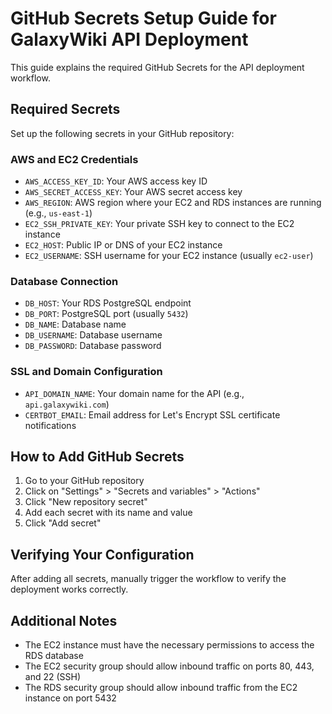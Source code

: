 # GitHub Secrets Setup Guide for GalaxyWiki API Deployment

This guide explains the required GitHub Secrets for the API deployment workflow.

## Required Secrets

Set up the following secrets in your GitHub repository:

### AWS and EC2 Credentials
- `AWS_ACCESS_KEY_ID`: Your AWS access key ID
- `AWS_SECRET_ACCESS_KEY`: Your AWS secret access key
- `AWS_REGION`: AWS region where your EC2 and RDS instances are running (e.g., `us-east-1`)
- `EC2_SSH_PRIVATE_KEY`: Your private SSH key to connect to the EC2 instance
- `EC2_HOST`: Public IP or DNS of your EC2 instance
- `EC2_USERNAME`: SSH username for your EC2 instance (usually `ec2-user`)

### Database Connection
- `DB_HOST`: Your RDS PostgreSQL endpoint
- `DB_PORT`: PostgreSQL port (usually `5432`)
- `DB_NAME`: Database name
- `DB_USERNAME`: Database username
- `DB_PASSWORD`: Database password

### SSL and Domain Configuration
- `API_DOMAIN_NAME`: Your domain name for the API (e.g., `api.galaxywiki.com`)
- `CERTBOT_EMAIL`: Email address for Let's Encrypt SSL certificate notifications

## How to Add GitHub Secrets

1. Go to your GitHub repository
2. Click on "Settings" > "Secrets and variables" > "Actions"
3. Click "New repository secret"
4. Add each secret with its name and value
5. Click "Add secret"

## Verifying Your Configuration

After adding all secrets, manually trigger the workflow to verify the deployment works correctly.

## Additional Notes

- The EC2 instance must have the necessary permissions to access the RDS database
- The EC2 security group should allow inbound traffic on ports 80, 443, and 22 (SSH)
- The RDS security group should allow inbound traffic from the EC2 instance on port 5432 